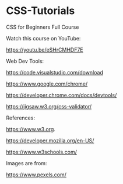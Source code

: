 # CSS-Tutorials
CSS for Beginners Full Course

Watch this course on YouTube:

https://youtu.be/eSHrCMHDF7E

Web Dev Tools:

https://code.visualstudio.com/download

https://www.google.com/chrome/

https://developer.chrome.com/docs/devtools/

https://jigsaw.w3.org/css-validator/

References:

https://www.w3.org.

https://developer.mozilla.org/en-US/

https://www.w3schools.com/

Images are from:

https://www.pexels.com/
